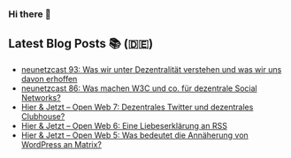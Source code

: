 ### Hi there 👋

## Latest Blog Posts 📚 (🇩🇪)
<!-- BLOG-POST-LIST:START -->
- [neunetzcast 93: Was wir unter Dezentralität verstehen und was wir uns davon erhoffen](https://openwebpodcast.de/1881/neunetzcast-93/)
- [neunetzcast 86: Was machen W3C und co. für dezentrale Social Networks?](https://openwebpodcast.de/1880/neunetzcast-86/)
- [Hier & Jetzt – Open Web 7: Dezentrales Twitter und dezentrales Clubhouse?](https://openwebpodcast.de/1879/hier-und-jetzt-open-web-7/)
- [Hier & Jetzt – Open Web 6: Eine Liebeserklärung an RSS](https://openwebpodcast.de/1878/hier-und-jetzt-open-web-6/)
- [Hier & Jetzt – Open Web 5: Was bedeutet die Annäherung von WordPress an Matrix?](https://openwebpodcast.de/1877/hier-und-jetzt-open-web-5/)
<!-- BLOG-POST-LIST:END -->
